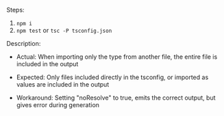 Steps:
1. `npm i` 
2. `npm test` or `tsc -P tsconfig.json`


Description:
* Actual: When importing only the type from another file, the entire file is included in the output
* Expected: Only files included directly in the tsconfig, or imported as values are included in the output

* Workaround: Setting "noResolve" to true, emits the correct output, but gives error during generation